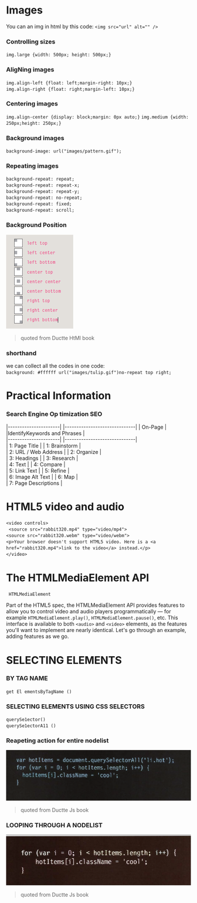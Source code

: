 # Images    

You can an img in html by this code:
`<img src="url" alt="" />`   

### Controlling sizes   

`img.large {width: 500px; height: 500px;}`   

### AligNing images   

`img.align-left {float: left;margin-right: 10px;}`   
`img.align-right {float: right;margin-left: 10px;}`  


### Centering images    

`img.align-center {display: block;margin: 0px auto;}`
`img.medium {width: 250px;height: 250px;}`


### Background images

`background-image: url("images/pattern.gif");`    

### Repeating images   

`background-repeat: repeat;`   
`background-repeat: repeat-x;`   
`background-repeat: repeat-y;`  
`background-repeat: no-repeat;`  
`background-repeat: fixed;`  
`background-repeat: scroll;`   


### Background Position    

![ob](img.PNG)    
> quoted from Ductte HtMl book   



### shorthand   

we can collect all the codes in one code:   
`background: #ffffff url("images/tulip.gif")no-repeat top right;`   



# Practical Information   

### Search Engine Op timization SEO   

|----------------------|       |------------------------------|
| On-Page              |       |IdentifyKeywords and Phrases  |                 
|----------------------|       |------------------------------|                                                         
| 1: Page Title        |       |  1: Brainstorm               |  
| 2: URL / Web Address |       |  2: Organize                 |  
| 3: Headings          |       |  3: Research                 |  
| 4: Text              |       |  4: Compare                  |    
| 5: Link Text         |       |  5: Refine                   |  
| 6: Image Alt Text    |       |  6: Map                      |  
| 7: Page Descriptions |





# HTML5 video and audio    

`<video controls>`   
 ` <source src="rabbit320.mp4" type="video/mp4">`   
  `<source src="rabbit320.webm" type="video/webm">`   
  `<p>Your browser doesn't support HTML5 video. Here is a <a href="rabbit320.mp4">link to the video</a> instead.</p>`   
`</video>`   


# The HTMLMediaElement API   

` HTMLMediaElement`

Part of the HTML5 spec, the HTMLMediaElement API provides features to allow you to control video and audio players programmatically — for example `HTMLMediaElement.play()`, `HTMLMediaElement.pause()`, etc. This interface is available to both `<audio>` and `<video>` elements, as the features you'll want to implement are nearly identical. Let's go through an example, adding features as we go.    




# SELECTING ELEMENTS 


### BY TAG NAME    

`get El ementsByTagName ()`   


### SELECTING ELEMENTS USING CSS SELECTORS   

`querySe1ector()`   
`querySe1ectorA11 ()`   


### Reapeting action for entire nodelist   


![ob](repet.PNG)    
> quoted from Ductte Js book   


### LOOPING THROUGH A NODELIST   

![ob](node1.PNG)    
> quoted from Ductte Js book   



